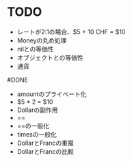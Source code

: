 # TODO
- レートが2:1の場合、$5 + 10 CHF = $10
- Moneyの丸め処理
- nilとの等価性
- オブジェクトとの等価性
- 通貨

#DONE
- amountのプライベート化
- $5 * 2 = $10
- Dollarの副作用
- ==
- ==の一般化
- timesの一般化
- DollarとFrancの重複
- DollarとFrancの比較
